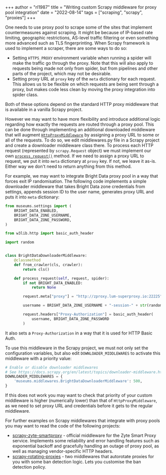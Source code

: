 +++
author = "rl1987"
title = "Writing custom Scrapy middleware for proxy pool integration"
date = "2022-08-14"
tags = ["scraping", "scrapy", "proxies"]
+++

One needs to use proxy pool to scrape some of the sites that implement countermeasures
against scraping. It might be because of IP-based rate limiting, geographic restrictions,
AS-level traffic filtering or even something more advanced such as TLS fingerprinting.
When Scrapy framework is used to implement a scraper, there are some ways to do so:

* Setting `HTTPS_PROXY` environment variable when running a spider will make the traffic
go through the proxy. Note that this will also apply to requests being made not only from
spider, but from pipelines and other parts of the project, which may not be desirable.
* Setting proxy URL at `proxy` key of the `meta` dictionary for each request. This allows
us to be flexible on which requests are being sent through a proxy, but makes code less 
clean by moving the proxy integration into spider class.

Both of these options depend on the standard HTTP proxy middleware that is available
in a vanilla Scrapy project.

However we may want to have more flexibility and introduce additional logic regarding
how exactly the requests are routed through a proxy pool. This can be done through 
implementing an additional downloaded middleware that will augment
[`HttpProxyMiddleware`](https://docs.scrapy.org/en/latest/topics/downloader-middleware.html?highlight=HttpProxyMiddleware#module-scrapy.downloadermiddlewares.httpproxy)
by assigning a proxy URL to some or all of the requests. To do so, we edit middlewares.py
file in a Scrapy project and create a downloader middleware class there.
To process each HTTP request (represented by `scrapy.Request` object) we must
implement our own [`process_request()`](https://docs.scrapy.org/en/latest/topics/downloader-middleware.html?highlight=HttpProxyMiddleware#scrapy.downloadermiddlewares.DownloaderMiddleware.process_request) method. If we need to assign a proxy URL to request, we put it into `meta` dictionary
at `proxy` key. If not, we leave it as-is. Either way we don't need to return anything
from this method.

For example, we may want to integrate Bright Data proxy pool in a way that forces exit IP
randomisation. The following code implements a simple downloader middleware that
takes Bright Data zone credentials from settings, appends session ID to the user name,
generates proxy URL and puts it into `meta` dictionary:

```python
from museums.settings import (
    BRIGHT_DATA_ENABLED,
    BRIGHT_DATA_ZONE_USERNAME,
    BRIGHT_DATA_ZONE_PASSWORD,
)

from w3lib.http import basic_auth_header

import random


class BrightDataDownloaderMiddleware:
    @classmethod
    def from_crawler(cls, crawler):
        return cls()

    def process_request(self, request, spider):
        if not BRIGHT_DATA_ENABLED:
            return None

        request.meta["proxy"] = "http://zproxy.lum-superproxy.io:22225"

        username = BRIGHT_DATA_ZONE_USERNAME + "-session-" + str(random.random())

        request.headers["Proxy-Authorization"] = basic_auth_header(
            username, BRIGHT_DATA_ZONE_PASSWORD
        )


```

It also sets a `Proxy-Authorization` in a way that it is used for HTTP Basic Auth.

To use this middleware in the Scrapy project, we must not only set the configuration variables,
but also edit `DOWNLOADER_MIDDLEWARES` to activate this middleware with a priority value:

```python
# Enable or disable downloader middlewares
# See https://docs.scrapy.org/en/latest/topics/downloader-middleware.html
DOWNLOADER_MIDDLEWARES = {
    'museums.middlewares.BrightDataDownloaderMiddleware': 500,
}
```

If this does not work you may want to check that priority of your custom middleware is higher
(numerically lower) than that of `HttpProxyMiddleware`, as we need to set proxy URL and 
credentials before it gets to the regular middleware.

For further examples on Scrapy middlewares that integrate with proxy pools you may
want to read the code of the following projects:

* [scrapy-zyte-smartproxy](https://github.com/scrapy-plugins/scrapy-zyte-smartproxy) - official
middleware for the Zyte Smart Proxy service. Implements some reliability and error handling
features such as exponential backoff and gracefully handling an outage of proxy pool, as well
as managing vendor-specific HTTP headers.
* [scrapy-rotating-proxies](https://github.com/TeamHG-Memex/scrapy-rotating-proxies) - two
middlewares that autorotate proxies for you with some ban detection logic. Lets you customise
the ban detection policy.

